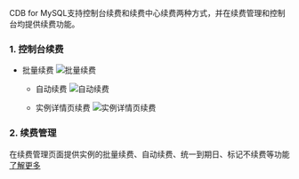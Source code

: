 
CDB for MySQL支持控制台续费和续费中心续费两种方式，并在续费管理和控制台均提供续费功能。
### 1. 控制台续费
* 批量续费
 ![批量续费](http://imgcache.tcecqpoc.fsphere.cn/image/mccdn.qcloud.com/static/img/f2544fd18e7314b5c46d566066b18d58/2.png)
	
	* 自动续费
![自动续费](http://imgcache.tcecqpoc.fsphere.cn/image/mccdn.qcloud.com/static/img/89b0396d1e136062b7a143d061a4cf23/3.png)
	
   * 实例详情页续费
![实例详情页续费](http://imgcache.tcecqpoc.fsphere.cn/image/mccdn.qcloud.com/static/img/443653cd0dc55eba5385e05a58ad1819/4.png)
### 2. 续费管理
  在续费管理页面提供实例的批量续费、自动续费、统一到期日、标记不续费等功能  [了解更多](/doc/product/285/%E9%A2%84%E4%BB%98%E8%B4%B9%E7%BB%AD%E8%B4%B9)